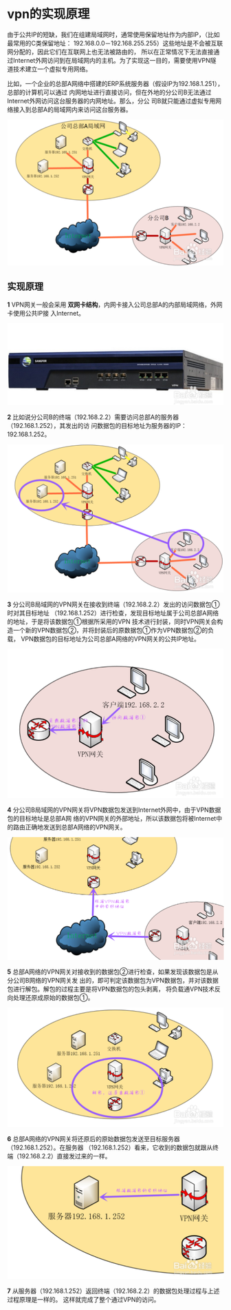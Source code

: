 vpn的实现原理
================================================================================
由于公共IP的短缺，我们在组建局域网时，通常使用保留地址作为内部IP，（比如最常用的C类保留地址：
192.168.0.0－192.168.255.255）这些地址是不会被互联网分配的，因此它们在互联网上也无法被路由的，
所以在正常情况下无法直接通过Internet外网访问到在局域网内的主机。为了实现这一目的，需要使用VPN隧
道技术建立一个虚拟专用网络。

比如，一个企业的总部A网络中搭建的ERP系统服务器（假设IP为192.168.1.251），总部的计算机可以通过
内网地址进行直接访问，但在外地的分公司B无法通过Internet外网访问这台服务器的内网地址。那么，分公
司B就只能通过虚拟专用网络接入到总部A的局域网内来访问这台服务器。

![vpn1图](images/vpn1.png)

## 实现原理
**1** VPN网关一般会采用 **双网卡结构**，内网卡接入公司总部A的内部局域网络，外网卡使用公共IP接
入Internet。

![vpn2图](images/vpn2.png)

**2**  比如说分公司B的终端（192.168.2.2）需要访问总部A的服务器（192.168.1.252），其发出的访
问数据包的目标地址为服务器的IP：192.168.1.252。

![vpn3图](images/vpn3.png)

**3** 分公司B局域网的VPN网关在接收到终端（192.168.2.2）发出的访问数据包①时对其目标地址
（192.168.1.252）进行检查，发现目标地址属于公司总部A网络的地址，于是将该数据包①根据所采用的VPN
技术进行封装，同时VPN网关会构造一个新的VPN数据包②，并将封装后的原数据包①作为VPN数据包②的负载，
VPN数据包的目标地址为公司总部A网络的VPN网关的公共IP地址。

![vpn4图](images/vpn4.png)

**4** 分公司B局域网的VPN网关将VPN数据包发送到Internet外网中，由于VPN数据包的目标地址是总部A网
络的VPN网关的外部地址，所以该数据包将被Internet中的路由正确地发送到总部A网络的VPN网关。

![vpn5图](images/vpn5.png)

**5** 总部A网络的VPN网关对接收到的数据包②进行检查，如果发现该数据包是从分公司B网络的VPN网关发
出的，即可判定该数据包为VPN数据包，并对该数据包进行解包。解包的过程主要是将VPN数据包的包头剥离，
将负载通VPN技术反向处理还原成原始的数据包①。

![vpn6图](images/vpn6.png)

**6** 总部A网络的VPN网关将还原后的原始数据包发送至目标服务器（192.168.1.252）。在服务器
（192.168.1.252）看来，它收到的数据包就跟从终端（192.168.2.2）直接发过来的一样。  

![vpn7图](images/vpn7.png)

**7** 从服务器（192.168.1.252）返回终端（192.168.2.2）的数据包处理过程与上述过程原理是一样的。
这样就完成了整个通过VPN的访问。

